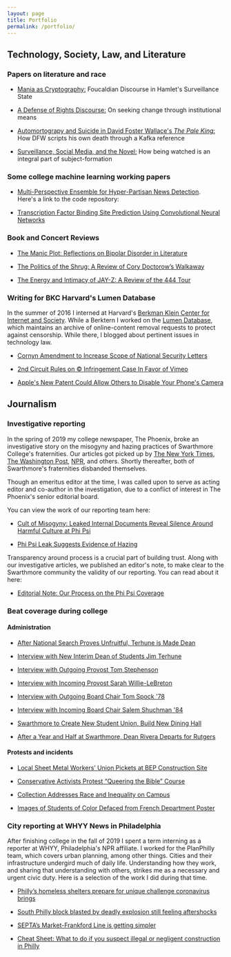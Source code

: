 ```yaml
---
layout: page
title: Portfolio
permalink: /portfolio/
---
```


## Technology, Society, Law, and Literature

### Papers on literature and race

+ [Mania as Cryptography:](/assets/hamlet.pdf) Foucaldian Discourse in Hamlet's Surveillance State

+ [A Defense of Rights Discourse:](https://medium.com/@Keton/rights-discourse-a-defense-82d6079c02a5) On seeking change through institutional means

+ [Automortograpy and Suicide in David Foster Wallace's _The Pale King_:](https://medium.com/@Keton/automortography-and-suicide-david-foster-wallace-s-last-act-cdc849cc364f) How DFW scripts his own death through a Kafka reference

+ [Surveillance, Social Media, and the Novel:](assets/surveillance_and_the_novel.pdf) How being watched is an integral part of subject-formation

### Some college machine learning working papers

+ [Multi-Perspective Ensemble for Hyper-Partisan News Detection](/assets/NLP_Final_Project.pdf).  
Here's a link to the code repository: <a href="https://github.com/ketonkakkar/hyperpartisan-news-classifier"> <i class="fa fa-github"></i>

+ [Transcription Factor Binding Site Prediction Using Convolutional Neural Networks](/assets/TF_Binding_Site_Prediction.pdf)

### Book and Concert Reviews

+ [The Manic Plot: Reflections on Bipolar Disorder in Literature](https://medium.com/@Keton/the-manic-plot-3751225d926b)

+ [The Politics of the Shrug: A Review of Cory Doctorow’s Walkaway](https://medium.com/@Keton/walkaway-56b1237692a8)

+ [The Energy and Intimacy of JAY-Z: A Review of the 444 Tour](https://daily.swarthmore.edu/2017/12/06/444/)

### Writing for BKC Harvard's Lumen Database

In the summer of 2016 I interned at Harvard's [Berkman Klein Center for Internet and Society](https://cyber.harvard.edu). While a Berktern I worked on the [Lumen Database](https://lumendatabase.org), which maintains an archive of online-content removal requests to protect against censorship. While there, I blogged about pertinent issues in technology law.

+ [Cornyn Amendment to Increase Scope of National Security Letters](https://www.lumendatabase.org/blog_entries/766)

+ [2nd Circuit Rules on © Infringement Case In Favor of Vimeo](https://www.lumendatabase.org/blog_entries/769)

+ [Apple's New Patent Could Allow Others to Disable Your Phone's Camera](https://www.lumendatabase.org/blog_entries/773)

## Journalism

### Investigative reporting

In the spring of 2019 my college newspaper, The Phoenix, broke an investigative story on the misogyny and hazing practices of Swarthmore College's fraternities. Our articles got picked up by [The New York Times](https://www.nytimes.com/2019/04/30/us/swarthmore-college-phi-psi-fraternities.html), [The Washington Post](https://www.washingtonpost.com/nation/2019/04/30/close-rape-attic-swarthmore-students-occupy-fraternity-after-disturbing-documents-leak/), [NPR](https://www.npr.org/2019/05/02/718969495/swarthmore-fraternities-disband-over-leaked-documents-that-detailed-misogyny), and others. Shortly thereafter, both of Swarthmore's fraternities disbanded themselves.

Though an emeritus editor at the time, I was called upon to serve as acting editor and co-author in the investigation, due to a conflict of interest in The Phoenix's senior editorial board.

You can view the work of our reporting team here:

+ [Cult of Misogyny: Leaked Internal Documents Reveal Silence Around Harmful Culture at Phi Psi](https://swarthmorephoenix.com/2019/04/18/47956/)

+ [Phi Psi Leak Suggests Evidence of Hazing](https://swarthmorephoenix.com/2019/04/18/phi-psi-leak-suggests-evidence-of-hazing/)

Transparency around process is a crucial part of building trust. Along with our investigative articles, we published an editor's note, to make clear to the Swarthmore community the validity of our reporting. You can read about it here:

+ [Editorial Note: Our Process on the Phi Psi Coverage](https://swarthmorephoenix.com/2019/04/18/editorial-note-our-process-on-the-phi-psi-coverage/)

### Beat coverage during college 

#### Administration

+ [After National Search Proves Unfruitful, Terhune is Made Dean](https://swarthmorephoenix.com/2019/04/18/after-national-search-proves-unfruitful-terhune-is-made-dean/)

+ [Interview with New Interim Dean of Students Jim Terhune](https://swarthmorephoenix.com/2018/09/13/interim-dean-of-students-jim-terhune-hired/)

+ [Interview with Outgoing Provost Tom Stephenson](https://daily.swarthmore.edu/2018/04/04/interview-with-outgoing-provost-tom-stephenson/)

+ [Interview with Incoming Provost Sarah Willie-LeBreton](https://daily.swarthmore.edu/2018/03/19/interview-with-incoming-provost-sarah-willie-lebreton/)

+ [Interview with Outgoing Board Chair Tom Spock '78](https://daily.swarthmore.edu/2018/02/28/interview-with-outgoing-board-chair-tom-spock-78/)

+ [Interview with Incoming Board Chair Salem Shuchman '84](https://daily.swarthmore.edu/2018/02/28/interview-with-new-board-chair-salem-shuchman-84/)

+ [Swarthmore to Create New Student Union, Build New Dining Hall](https://daily.swarthmore.edu/2017/12/01/swarthmore-to-create-student-union-build-new-dining-hall/)

+ [After a Year and Half at Swarthmore, Dean Rivera Departs for Rutgers](https://swarthmorephoenix.com/2017/11/17/41809/)

#### Protests and incidents

+ [Local Sheet Metal Workers’ Union Pickets at BEP Construction Site](https://swarthmorephoenix.com/2018/09/20/local-sheet-metal-workers-union-pickets-at-bep-site/)

+ [Conservative Activists Protest “Queering the Bible” Course](https://daily.swarthmore.edu/2018/01/30/conservative-activists-stage-protest-against-swarthmores-queering-the-bible-course/)

+ [Collection Addresses Race and Inequality on Campus](https://daily.swarthmore.edu/2015/12/08/community-collection-addresses-issues-of-racism-and-systematic-inequality-on-campus/)

+ [Images of Students of Color Defaced from French Department Poster](https://daily.swarthmore.edu/2015/12/02/students-of-color-pictures-defaced-on-french-department-poster/)

### City reporting at WHYY News in Philadelphia

After finishing college in the fall of 2019 I spent a term interning as a reporter at WHYY, Philadelphia's NPR affiliate. I worked for the PlanPhilly team, which covers urban planning, among other things. Cities and their infrastructure undergird much of daily life. Understanding how they work, and sharing that understanding with others, strikes me as a necessary and urgent civic duty. Here is a selection of the work I did during that time.

+ [Philly’s homeless shelters prepare for unique challenge coronavirus brings](https://whyy.org/articles/phillys-homeless-shelters-prepare-for-unique-challenge-coronavirus-brings/)

+ [South Philly block blasted by deadly explosion still feeling aftershocks](https://whyy.org/articles/south-philly-block-blasted-by-deadly-explosion-still-experiencing-aftershocks/)

+ [SEPTA’s Market-Frankford Line is getting simpler](https://whyy.org/articles/septas-market-frankford-line-is-getting-simpler/)

+ [Cheat Sheet: What to do if you suspect illegal or negligent construction in Philly](https://whyy.org/articles/cheat-sheet-what-to-do-if-you-suspect-illegal-or-negligent-construction-in-philly/)
